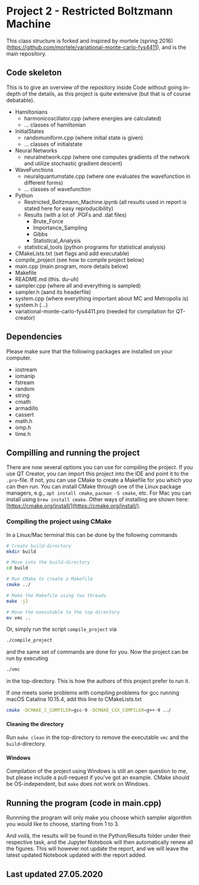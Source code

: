# Project 2 - Restricted Boltzmann Machine
This class structure is forked and inspired by mortele (spring 2016) (https://github.com/mortele/variational-monte-carlo-fys4411), and is the main repository.

## Code skeleton
This is to give an overview of the repository inside Code without going in-depth of the details, as this project is quite extensive (but that is of course debatable).

  - Hamiltonians
    - harmonicoscillator.cpp (where energies are calculated)
    - ... classes of hamiltonian
  - InitialStates
    - randomuniform.cpp (where initial state is given)
    - ... classes of initialstate
  - Neural Networks
    - neuralnetwork.cpp (where one computes gradients of the network and utilize stochastic gradient descent)
  - WaveFunctions
    - neuralquantumstate.cpp (where one evaluates the wavefunction in different forms)
    - ... classes of wavefunction
  - Python
    - Restricted_Boltzmann_Machine.ipynb (all results used in report is stated here for easy reproducibility)
    - Results (with a lot of .PGFs and .dat files)
      - Brute_Force
      - Importance_Sampling
      - Gibbs
      - Statistical_Analysis
    - statistical_tools (python programs for statistical analysis)
  - CMakeLists.txt (set flags and add executable)
  - compile_project (see how to compile project below)
  - main.cpp (main program, more details below)
  - Makefile
  - README.md (this. du-uh)
  - sampler.cpp (where all and everything is sampled)
  - sampler.h (aand its headerfile)
  - system.cpp (where everything important about MC and Metropolis is)
  - system.h (...)
  - variational-monte-carlo-fys4411.pro (needed for compilation for QT-creator)


## Dependencies  
Please make sure that the following packages are installed on your computer.
  - iostream
  - iomanip
  - fstream
  - random
  - string
  - cmath
  - armadillo
  - cassert
  - math.h
  - omp.h
  - time.h

## Compilling and running the project
There are now several options you can use for compiling the project. If you use QT Creator, you can import this project into the IDE and point it to the `.pro`-file. If not, you can use CMake to create a Makefile for you which you can then run. You can install CMake through one of the Linux package managers, e.g., `apt install cmake`, `pacman -S cmake`, etc. For Mac you can install using `brew install cmake`. Other ways of installing are shown here: [https://cmake.org/install/](https://cmake.org/install/).

### Compiling the project using CMake
In a Linux/Mac terminal this can be done by the following commands
```bash
# Create build-directory
mkdir build

# Move into the build-directory
cd build

# Run CMake to create a Makefile
cmake ../

# Make the Makefile using two threads
make -j2

# Move the executable to the top-directory
mv vmc ..
```
Or, simply run the script `compile_project` via
```bash
./compile_project
```
and the same set of commands are done for you. Now the project can be run by executing
```bash
./vmc
```
in the top-directory. This is how the authors of this project prefer to run it.

If one meets some problems with compiling problems for gcc running macOS Catalina 10.15.4, add this line to CMakeLists.txt
```bash
cmake -DCMAKE_C_COMPILER=gcc-9 -DCMAKE_CXX_COMPILER=g++-9 ../
```

#### Cleaning the directory
Run `make clean` in the top-directory to remove the executable `vmc` and the `build`-directory.

#### Windows
Compilation of the project using Windows is still an open question to me, but please include a pull-request if you've got an example. CMake should be OS-independent, but `make` does not work on Windows.

## Running the program (code in main.cpp)

Runnning the program will only make you choose which sampler algorithm you would like to choose, starting from 1 to 3.

And voilá, the results will be found in the Python/Results folder under their respective task, and the Jupyter Notebook will then automatically renew all the figures. This will however not update the report, and we will leave the latest updated Notebook updated with the report added.

## Last updated 27.05.2020
